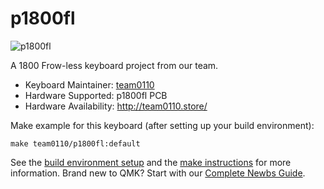 # p1800fl

![p1800fl](https://i.imgur.com/GQd28rN.jpg)

A 1800 Frow-less keyboard project from our team.

* Keyboard Maintainer: [team0110](https://github.com/team0110)
* Hardware Supported: p1800fl PCB
* Hardware Availability: http://team0110.store/

Make example for this keyboard (after setting up your build environment):

    make team0110/p1800fl:default

See the [build environment setup](https://docs.qmk.fm/#/getting_started_build_tools) and the [make instructions](https://docs.qmk.fm/#/getting_started_make_guide) for more information. Brand new to QMK? Start with our [Complete Newbs Guide](https://docs.qmk.fm/#/newbs).
